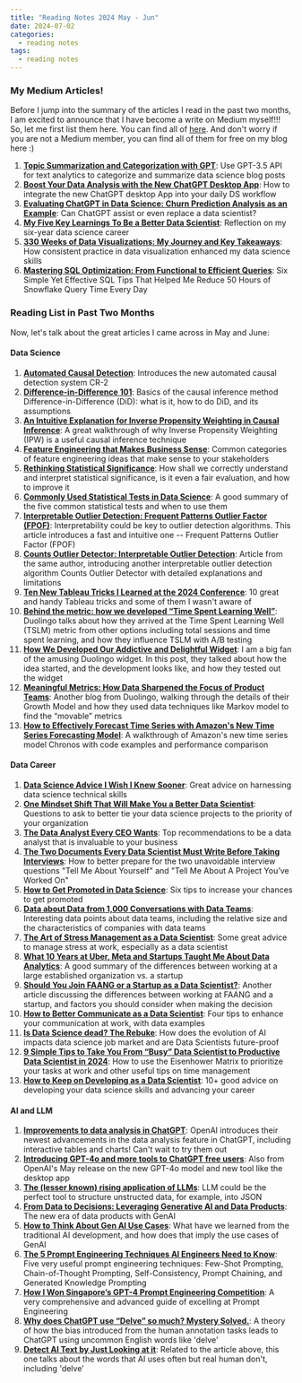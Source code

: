 ```yaml
---
title: "Reading Notes 2024 May - Jun"
date: 2024-07-02
categories:
  - reading notes
tags:
  - reading notes
---
```


### My Medium Articles!  

Before I jump into the summary of the articles I read in the past two months, I am excited to announce that I have become a write on Medium myself!!! So, let me first list them here. You can find all of [here](https://ydong029.medium.com/). And don't worry if you are not a Medium member, you can find all of them for free on my blog here :)  
1. [**Topic Summarization and Categorization with GPT**](https://ydong029.medium.com/topic-summarization-and-categorization-with-gpt-717a40130d25): Use GPT-3.5 API for text analytics to categorize and summarize data science blog posts  
2. [**Boost Your Data Analysis with the New ChatGPT Desktop App**](https://ydong029.medium.com/use-the-gpt-desktop-app-to-assist-in-data-analysis-0bc50d1e43f2): How to integrate the new ChatGPT desktop App into your daily DS workflow  
3. [**Evaluating ChatGPT in Data Science: Churn Prediction Analysis as an Example**](https://towardsdatascience.com/evaluating-chatgpt-in-data-science-churn-prediction-analysis-as-an-example-feec7edc23af): Can ChatGPT assist or even replace a data scientist?
4. [**My Five Key Learnings To Be a Better Data Scientist**](https://towardsdatascience.com/my-five-key-learnings-to-be-a-better-data-scientist-39a99658c89e): Reflection on my six-year data science career  
5. [**330 Weeks of Data Visualizations: My Journey and Key Takeaways**](https://towardsdatascience.com/330-weeks-of-data-visualizations-my-journey-and-key-takeaways-93f824714dd1): How consistent practice in data visualization enhanced my data science skills  
6. [**Mastering SQL Optimization: From Functional to Efficient Queries**](https://towardsdatascience.com/mastering-sql-optimization-from-functional-to-efficient-queries-74d8692f10be): Six Simple Yet Effective SQL Tips That Helped Me Reduce 50 Hours of Snowflake Query Time Every Day    

### Reading List in Past Two Months  

Now, let's talk about the great articles I came across in May and June:  

#### Data Science
1. [**Automated Causal Detection**](https://toddmoses.medium.com/automated-causal-detection-91fc99f2b487): Introduces the new automated causal detection system CR-2  
2. [**Difference-in-Difference 101**](https://towardsdatascience.com/difference-in-difference-101-9424cb403f9e): Basics of the causal inference method Difference-in-Difference (DiD): what is it, how to do DiD, and its assumptions  
3. [**An Intuitive Explanation for Inverse Propensity Weighting in Causal Inference**](https://towardsdatascience.com/an-intuitive-explanation-for-inverse-propensity-weighting-in-causal-inference-459a7e6fa94a): A great walkthrough of why Inverse Propensity Weighting (IPW) is a useful causal inference technique  
4. [**Feature Engineering that Makes Business Sense**](https://towardsdatascience.com/feature-engineering-that-makes-business-sense-419b9403236e): Common categories of feature engineering ideas that make sense to your stakeholders  
5. [**Rethinking Statistical Significance**](https://towardsdatascience.com/rethinking-statistical-significance-a6150f588b9a): How shall we correctly understand and interpret statistical significance, is it even a fair evaluation, and how to improve it  
6. [**Commonly Used Statistical Tests in Data Science**](https://nathanrosidi.medium.com/commonly-used-statistical-tests-in-data-science-93787568eb36): A good summary of the five common statistical tests and when to use them  
7. [**Interpretable Outlier Detection: Frequent Patterns Outlier Factor (FPOF)**](https://towardsdatascience.com/interpretable-outlier-detection-frequent-patterns-outlier-factor-fpof-0d9cbf51b17a): Interpretability could be key to outlier detection algorithms. This article introduces a fast and intuitive one -- Frequent Patterns Outlier Factor (FPOF)  
8. [**Counts Outlier Detector: Interpretable Outlier Detection**](https://towardsdatascience.com/counts-outlier-detector-interpretable-outlier-detection-ead0d469557a): Article from the same author, introducing another interpretable outlier detection algorithm Counts Outlier Detector with detailed explanations and limitations  
9. [**Ten New Tableau Tricks I Learned at the 2024 Conference**](https://medium.com/@bkornell/ten-new-tableau-tricks-i-learned-at-the-2024-conference-edb97b585df9): 10 great and handy Tableau tricks and some of them I wasn't aware of  
10. [**Behind the metric: how we developed “Time Spent Learning Well”**](https://blog.duolingo.com/time-spent-learning-well/): Duolingo talks about how they arrived at the Time Spent Learning Well (TSLM) metric from other options including total sessions and time spent learning, and how they influence TSLM with A/B testing  
11. [**How We Developed Our Addictive and Delightful Widget**](https://blog.duolingo.com/widget-feature/): I am a big fan of the amusing Duolingo widget. In this post, they talked about how the idea started, and the development looks like, and how they tested out the widget  
12. [**Meaningful Metrics: How Data Sharpened the Focus of Product Teams**](https://blog.duolingo.com/growth-model-duolingo/): Another blog from Duolingo, walking through the details of their Growth Model and how they used data techniques like Markov model to find the “movable” metrics  
13. [**How to Effectively Forecast Time Series with Amazon's New Time Series Forecasting Model**](https://towardsdatascience.com/how-to-effectively-forecast-time-series-with-amazons-new-time-series-forecasting-model-9e04d4ccf67e): A walkthrough of Amazon's new time series model Chronos with code examples and performance comparison  


#### Data Career  
1. [**Data Science Advice I Wish I Knew Sooner**](https://towardsdatascience.com/data-science-advice-i-wish-i-knew-sooner-5210044e1118): Great advice on harnessing data science technical skills  
2. [**One Mindset Shift That Will Make You a Better Data Scientist**](https://towardsdatascience.com/one-mindset-shift-that-will-make-you-a-better-data-scientist-a015f8000ad7): Questions to ask to better tie your data science projects to the priority of your organization  
3. [**The Data Analyst Every CEO Wants**](https://medium.pimpaudben.fr/the-data-analyst-every-ceo-wants-ea42bc9e66c4): Top recommendations to be a data analyst that is invaluable to your business  
4. [**The Two Documents Every Data Scientist Must Write Before Taking Interviews**](https://towardsdatascience.com/the-two-documents-every-data-scientist-must-write-before-taking-interviews-4f4d30cb406d): How to better prepare for the two unavoidable interview questions "Tell Me About Yourself" and "Tell Me About A Project You’ve Worked On"  
5. [**How to Get Promoted in Data Science**](https://towardsdatascience.com/how-to-get-promoted-in-data-science-b857ad73d020): Six tips to increase your chances to get promoted  
6. [**Data about Data from 1,000 Conversations with Data Teams**](https://medium.com/@mikldd/data-about-data-from-1-000-conversations-with-data-teams-bf21496dd7ea): Interesting data points about data teams, including the relative size and the characteristics of companies with data teams  
7. [**The Art of Stress Management as a Data Scientist**](https://towardsdatascience.com/the-art-of-stress-management-as-a-data-scientist-e49981cd2aa7): Some great advice to manage stress at work, especially as a data scientist  
8. [**What 10 Years at Uber, Meta and Startups Taught Me About Data Analytics**](https://towardsdatascience.com/what-10-years-at-uber-meta-and-startups-taught-me-about-data-analytics-fd948b912556): A good summary of the differences between working at a large established organization vs. a startup  
9. [**Should You Join FAANG or a Startup as a Data Scientist?**](https://towardsdatascience.com/should-you-join-faang-or-a-startup-as-a-data-scientist-030e3b8a7080): Another article discussing the differences between working at FAANG and a startup, and factors you should consider when making the decision  
10. [**How to Better Communicate as a Data Scientist**](https://towardsdatascience.com/how-to-better-communicate-as-a-data-scientist-6fc5428d3143): Four tips to enhance your communication at work, with data examples  
11. [**Is Data Science dead? The Rebuke**](https://medium.com/low-code-for-advanced-data-science/is-data-science-dead-the-rebuke-105393452c2c): How does the evolution of AI impacts data science job market and are Data Scientists future-proof  
12. [**9 Simple Tips to Take You From “Busy” Data Scientist to Productive Data Scientist in 2024**](https://towardsdatascience.com/9-simple-tips-to-take-you-from-busy-data-scientist-to-productive-data-scientist-in-2024-e6cadefaa388): How to use the Eisenhower Matrix to prioritize your tasks at work and other useful tips on time management  
13. [**​How to Keep on Developing as a Data Scientist**](https://towardsdatascience.com/how-to-keep-on-developing-as-a-data-scientist-3b33cdda853a): 10+ good advice on developing your data science skills and advancing your career  


#### AI and LLM
1. [**Improvements to data analysis in ChatGPT**](https://openai.com/index/improvements-to-data-analysis-in-chatgpt/): OpenAI introduces their newest advancements in the data analysis feature in ChatGPT, including interactive tables and charts! Can't wait to try them out  
2. [**Introducing GPT-4o and more tools to ChatGPT free users**](https://openai.com/index/gpt-4o-and-more-tools-to-chatgpt-free/): Also from OpenAI's May release on the new GPT-4o model and new tool like the desktop app  
3. [**The (lesser known) rising application of LLMs**](https://medium.com/towards-data-science/the-lesser-known-rising-application-of-llms-775834116477): LLM could be the perfect tool to structure unstructed data, for example, into JSON  
4. [**From Data to Decisions: Leveraging Generative AI and Data Products**](https://medium.com/zs-associates/from-data-to-decisions-leveraging-generative-ai-and-data-products-3f3dd03170c4): The new era of data products with GenAI  
5. [**How to Think About Gen AI Use Cases**](https://eric-sandosham.medium.com/how-to-think-about-gen-ai-use-cases-d02c44efd3e9): What have we learned from the traditional AI development, and how does that imply the use cases of GenAI  
6. [**The 5 Prompt Engineering Techniques AI Engineers Need to Know**](https://levelup.gitconnected.com/the-5-prompt-engineering-techniques-ai-engineers-need-to-know-a208af13d8e4): Five very useful prompt engineering techniques: Few-Shot Prompting, Chain-of-Thought Prompting, Self-Consistency, Prompt Chaining, and Generated Knowledge Prompting  
7. [**How I Won Singapore’s GPT-4 Prompt Engineering Competition**](https://towardsdatascience.com/how-i-won-singapores-gpt-4-prompt-engineering-competition-34c195a93d41): A very comprehensive and advanced guide of excelling at Prompt Engineering  
8. [**Why does ChatGPT use “Delve” so much? Mystery Solved.**](https://pub.towardsai.net/why-does-chatgpt-use-delve-400621728787): A theory of how the bias introduced from the human annotation tasks leads to ChatGPT using uncommon English words like 'delve'  
9. [**Detect AI Text by Just Looking at it**](https://medium.com/gitconnected/detect-ai-text-by-just-looking-at-it-24604008027c): Related to the article above, this one talks about the words that AI uses often but real human don't, including 'delve'   
